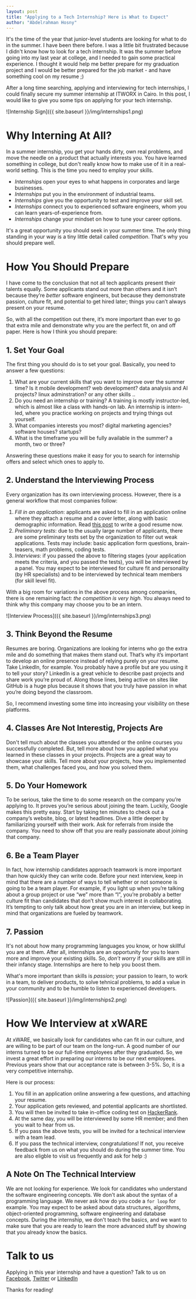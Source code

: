```yaml
---
layout: post
title: "Applying to a Tech Internship? Here is What to Expect"
author: "Abdelrahman Hosny"
---
```


It's the time of the year that junior-level students are looking for what to do in the summer. I have been there before. I was a little bit frustrated because I didn't know how to look for a tech internship. It was the summer before going into my last year at college, and I needed to gain some practical experience. I thought it would help me better prepare for my graduation project and I would be better prepared for the job market - and have something cool on my resume ;)

After a long time searching, applying and interviewing for tech internships, I could finally secure my summer internship at ITWORX in Cairo. In this post, I would like to give you some tips on applying for your tech internship.

![Internship Sign]({{ site.baseurl }}/img/internships1.png)


# Why Interning At All?
In a summer internship, you get your hands dirty, own real problems, and move the needle on a product that actually interests you. You have learned something in college, but don't really know how to make use of it in a real-world setting. This is the time you need to employ your skills.

- _Internships_ open your eyes to what happens in corporates and large businesses.
- _Internships_ put you in the environment of industrial teams.
- _Internships_ give you the opportunity to test and improve your skill set.
- _Internships_ connect you to experienced software engineers, whom you can learn years-of-experience from.
- _Internships_ change your mindset on how to tune your career options.

It's a great opportunity you should seek in your summer time. The only thing standing in your way is a tiny little detail called *competition*. That's why you should prepare well.

# How You Should Prepare

I have come to the conclusion that not all tech applicants present their talents equally. Some applicants stand out more than others and it isn’t because they’re _better_ software engineers, but because they demonstrate passion, culture fit, and potential to get hired later; things you can’t always present on your resume.

So, with all the competition out there, it’s more important than ever to go that extra mile and demonstrate why you are the perfect fit, on and off paper. Here is how I think you should prepare:

## 1. Set Your Goal
The first thing you should do is to set your goal. Basically, you need to answer a few questions:
1. What are your current skills that you want to improve over the summer time? Is it mobile development? web development? data analysis and AI projects? linux adminstration? or any other skills ..
2. Do you need an internship or training? A training is mostly instructor-led, which is almost like a class with hands-on lab. An internship is intern-led, where you practice working on projects and trying things out yourself.
3. What companies interests you most? digital marketing agencies? software houses? startups?
4. What is the timeframe you will be fully available in the summer? a month, two or three?

Answering these questions make it easy for you to search for internship offers and select which ones to apply to.


## 2. Understand the Interviewing Process
Every organization has its own interviewing process. However, there is a general workflow that most companies follow:
1. _Fill in an application_: applicants are asked to fill in an application online where they attach a resume and a cover letter, along with basic demographic information. Read [this post](https://abdelrahmanhosny.com/2013/08/06/%d8%9fcv-%d8%b9%d8%a7%d9%8a%d8%b2-%d8%a7%d9%83%d8%aa%d8%a8/) to write a good resume now.
2. _Preliminary tests_: due to the usually large number of applicants, there are some preliminary tests set by the organization to filter out weak applications. Tests may include: basic application form questions, brain-teasers, math problems, coding tests.
3. _Interviews_: if you passed the above to filtering stages (your application meets the criteria, and you passed the tests), you will be interviewed by a panel. You may expect to be interviewed for culture fit and personality (by HR specialists) and to be interviewed by technical team members (for skill level fit).

With a big room for variations in the above process among companies, there is one remaining fact: *the competition is very high*. You always need to think why this company may choose you to be an intern.

![Interview Process]({{ site.baseurl }}/img/internships3.png)

## 3. Think Beyond the Resume
Resumes are boring. Organizations are looking for interns who go the extra mile and do something that makes them stand out. That’s why it’s important to develop an online presence instead of relying purely on your resume. Take LinkedIn, for example. You probably have a profile but are you using it to tell your story? LinkedIn is a great vehicle to describe past projects and share work you’re proud of. Along those lines, being active on sites like GitHub is a huge plus because it shows that you truly have passion in what you’re doing beyond the classroom. 

So, I recommend investing some time into increasing your visibility on these platforms.  

## 4. Classes Are Not Interestig, Projects Are
Don't tell much about the classes you attended or the online courses you successfully completed. But, tell more about how you applied what you learned in these classes in your projects. Projects are a great way to showcase your skills. Tell more about your projects, how you implemented them, what challenges faced you, and how you solved them.

## 5. Do Your Homework
To be serious, take the time to do some research on the company you’re applying to. It proves you’re serious about joining the team. Luckily, Google makes this pretty easy. Start by taking ten minutes to check out a company’s website, blog, or latest headlines. Dive a little deeper by familiarizing yourself with their work. Ask for referrals from inside the company. You need to show off that you are really passionate about joining that company.

## 6. Be a Team Player
In fact, how internship candidates approach teamwork is more important than how quickly they can write code. Before your next interview, keep in mind that there are a number of ways to tell whether or not someone is going to be a team player. For example, if you light up when you’re talking about a group project or use “we” more than “I”, you’re probably a better culture fit than candidates that don’t show much interest in collaborating. It’s tempting to only talk about how great you are in an interview, but keep in mind that organizations are fueled by teamwork.

## 7. Passion
It's not about how many programming languages you know, or how skillful you are at them. After all, internships are an opportunity for you to learn more and improve your existing skills. So, *don't worry* if your skills are still in their infancy stage. Internships are here to help you boost them.

What's more important than skills is *passion*; your passion to learn, to work in a team, to deliver products, to solve tehnical problems, to add a value in your community and to be humble to listen to experienced developers.

![Passion]({{ site.baseurl }}/img/internships2.png)

# How We Interview at xWARE
At xWARE, we basically look for candidates who can fit in our culture, and are willing to be part of our team on the long-run. A good number of our interns turned to be our full-time employees after they graduated. So, we invest a great effort in preparing our interns to be our next employees. Previous years show that our acceptance rate is between 3-5%. So, it is a very competitive internship.

Here is our process:
1. You fill in an application online answering a few questions, and attaching your resume.
2. Your application gets reviewed, and potential applicants are shortlisted.
3. You will then be invited to take in-office coding test on [HackerRank](https://www.hackerrank.com/).
4. At the same day, you will be interviewed by some HR member; and then you wait to hear from us.
5. If you pass the above tests, you will be invited for a technical interview with a team lead.
6. If you pass the technical interview, congratulations! If not, you receive feedback from us on what you should do during the summer time. You are also eligble to visit us frequently and ask for help :) 

## A Note On The Technical Interview
We are not looking for experience. We look for candidates who understand the software engineering concepts. We don't ask about the syntax of a programming language. We never ask how do you code a `for loop` for example. You may expect to be asked about data structures, algorithms, object-oriented programming, software engineering and database concepts. During the internship, we don't teach the basics, and we want to make sure that you are ready to learn the more advanced stuff by showing that you already know the basics.

# Talk to us
Applying in this year internship and have a question? Talk to us on [Facebook](https://www.facebook.com/xWARE.Integrated.Solutions), [Twitter](https://twitter.com/xwareco) or [LinkedIn](https://www.linkedin.com/company/xWARE-integrated-solutions)

Thanks for reading!
